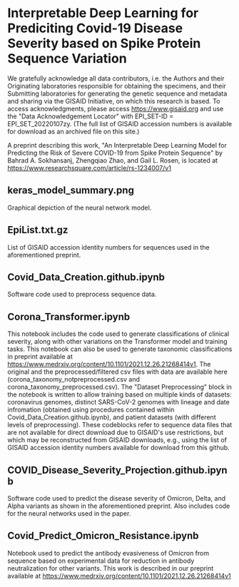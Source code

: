 # Interpretable Deep Learning for Prediciting Covid-19 Disease Severity based on Spike Protein Sequence Variation

We gratefully acknowledge all data contributors, i.e. the Authors and their Originating laboratories responsible for obtaining the specimens, and their Submitting laboratories for generating the genetic sequence and metadata and sharing via the GISAID Initiative, on which this research is based. To access acknowledgments, please access https://www.gisaid.org and use the "Data Acknowledgement Locator" with EPI_SET-ID = EPI_SET_20220107zy. (The full list of GISAID accession numbers is available for download as an archived file on this site.)

A preprint describing this work, "An Interpretable Deep Learning Model for Predicting the Risk of Severe COVID-19 from Spike Protein Sequence" by Bahrad A. Sokhansanj, Zhengqiao Zhao, and Gail L. Rosen, is located at https://www.researchsquare.com/article/rs-1234007/v1

## keras_model_summary.png
Graphical depiction of the neural network model.

## EpiList.txt.gz
List of GISAID accession identity numbers for sequences used in the aforementioned preprint.

## Covid_Data_Creation.github.ipynb
Software code used to preprocess sequence data.

## Corona_Transformer.ipynb
This notebook includes the code used to generate classifications of clinical severity, along with other variations on the Transformer model and training tasks. This notebook can also be used to generate taxonomic classifications in preprint available at https://www.medrxiv.org/content/10.1101/2021.12.26.21268414v1. The original and the preprocessed/filtered csv files with data are available here (corona_taxonomy_notpreprocessed.csv and corona_taxonomy_preprocessed.csv). The "Dataset Preprocessing" block in the notebook is written to allow training based on multiple kinds of datasets: coronavirus genomes, distinct SARS-CoV-2 genomes with lineage and date infromation (obtained using procedures contained within Covid_Data_Creation.github.ipynb), and patient datasets (with different levels of preprocessing). These codeblocks refer to sequence data files that are not available for direct download due to GISAID's use restrictions, but which may be reconstructed from GISAID downloads, e.g., using the list of GISAID accession identity numbers available for download from this github.

## COVID_Disease_Severity_Projection.github.ipynb
Software code used to predict the disease severity of Omicron, Delta, and Alpha variants as shown in the aforementioned preprint. Also includes code for the neural networks used in the paper.

## Covid_Predict_Omicron_Resistance.ipynb
Notebook used to predict the antibody evasiveness of Omicron from sequence based on experimental data for reduction in antibody neutralization for other variants. This work is described in our preprint available at https://www.medrxiv.org/content/10.1101/2021.12.26.21268414v1
